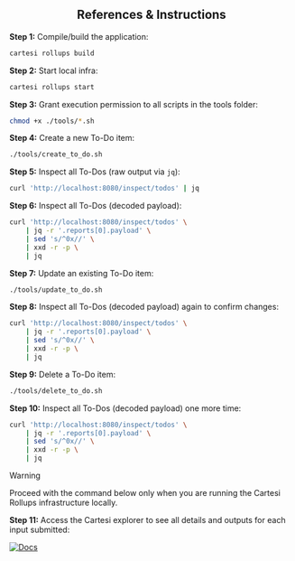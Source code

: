 ## <div align="center">References & Instructions</div>

**Step 1:** Compile/build the application:
```bash
cartesi rollups build
```

**Step 2:** Start local infra:
```bash
cartesi rollups start
```

**Step 3:** Grant execution permission to all scripts in the tools folder:
```bash
chmod +x ./tools/*.sh
```

**Step 4:** Create a new To-Do item:
```bash
./tools/create_to_do.sh
```

**Step 5:** Inspect all To-Dos (raw output via `jq`):
```bash
curl 'http://localhost:8080/inspect/todos' | jq
```

**Step 6:** Inspect all To-Dos (decoded payload):
```bash
curl 'http://localhost:8080/inspect/todos' \
    | jq -r '.reports[0].payload' \
    | sed 's/^0x//' \
    | xxd -r -p \
    | jq
```

**Step 7:** Update an existing To-Do item:
```bash
./tools/update_to_do.sh
```

**Step 8:** Inspect all To-Dos (decoded payload) again to confirm changes:
```bash
curl 'http://localhost:8080/inspect/todos' \
    | jq -r '.reports[0].payload' \
    | sed 's/^0x//' \
    | xxd -r -p \
    | jq
```

**Step 9:** Delete a To-Do item:
```bash
./tools/delete_to_do.sh
```

**Step 10:** Inspect all To-Dos (decoded payload) one more time:
```bash
curl 'http://localhost:8080/inspect/todos' \
    | jq -r '.reports[0].payload' \
    | sed 's/^0x//' \
    | xxd -r -p \
    | jq
```

> [!WARNING]
> Proceed with the command below only when you are running the Cartesi Rollups infrastructure locally.

**Step 11:** Access the Cartesi explorer to see all details and outputs for each input submitted:
<br>

[![Docs]][Link-docs]

[Docs]: https://img.shields.io/badge/Cartesi-Explorer-79F7FA?style=for-the-badge
[Link-docs]: http://localhost:8080/explorer
